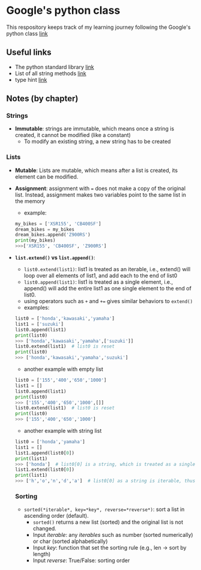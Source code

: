 # Google's python class 
This respository keeps track of my learning journey following the Google's python class [link](https://developers.google.com/edu/python)

## Useful links
- The python standard library [link](https://docs.python.org/3/library/)
- List of all string methods [link](https://docs.python.org/3/library/stdtypes.html#string-methods)
- type hint [link](https://docs.python.org/3/library/typing.html)

## Notes (by chapter)
### Strings
- **Immutable**: strings are immutable, which means once a string is created, it cannot be modified (like a constant)
    - To modify an existing string, a new string has to be created

### Lists
- **Mutable**: Lists are mutable, which means after a list is created, its element can be modified. 
- **Assignment**: assignment with `=` does not make a copy of the original list. Instead, assignment makes two variables point to the same list in the memory
    - example: 
    ```python
    my_bikes = ['XSR155', 'CB400SF']
    dream_bikes = my_bikes
    dream_bikes.append('Z900RS')
    print(my_bikes)
    >>>['XSR155', 'CB400SF', 'Z900RS']
    ```
- **`list.extend()` vs `list.append()`**: 
    - `list0.extend(list1)`: list1 is treated as an iterable, i.e., extend() will loop over all elements of list1, and add each to the end of list0
    - `list0.append(list1)`: list1 is treated as a single element, i.e., append() will add the entire list1 as one single element to the end of list0.
    - using operators such as `+` and `+=` gives similar behaviors to `extend()` 
    - examples: 
    ```python
    list0 = ['honda','kawasaki','yamaha']
    list1 = ['suzuki']
    list0.append(list1)
    print(list0)
    >>> ['honda','kawasaki','yamaha',['suzuki']]
    list0.extend(list1)  # list0 is reset
    print(list0)
    >>> ['honda','kawasaki','yamaha','suzuki']
    ``` 
    - another example with empty list
    ```python
    list0 = ['155','400','650','1000']
    list1 = []
    list0.append(list1)
    print(list0)
    >>> ['155','400','650','1000',[]]
    list0.extend(list1)  # list0 is reset
    print(list0)
    >>> ['155','400','650','1000']
    ```
    - another example with string list
    ```python
    list0 = ['honda','yamaha']
    list1 = []
    list1.append(list0[0])
    print(list1)
    >>> ['honda']  # list0[0] is a string, which is treated as a single element
    list1.extend(list0[0])
    print(list1)
    >>> ['h','o','n','d','a']  # list0[0] as a string is iterable, thus each single char is looped through and added separately 
    ```

    ### Sorting
    - `sorted(*iterable*, key=*key*, reverse=*reverse*)`: sort a list in ascending order (default). 
        - `sorted()` returns a new list (sorted) and the original list is not changed.
        - Input *iterable*: any *iterables* such as number (sorted numerically) or char (sorted alphabetically)
        - Input *key*: function that set the sorting rule (e.g., len -> sort by length)
        - Input *reverse*: True/False: sorting order
        
